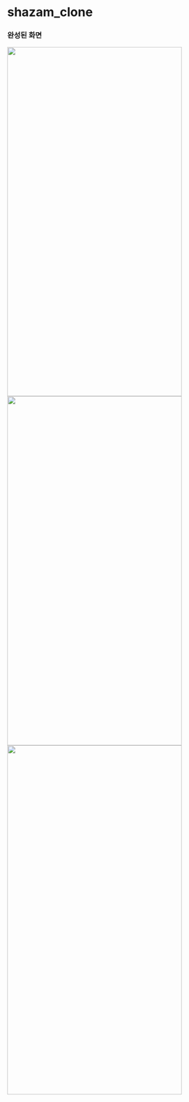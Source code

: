 # shazam_clone

### 완성된 화면
<img src="https://user-images.githubusercontent.com/62470991/230949220-28bc0420-de11-4958-a1d0-d62de9c8e24c.png" width="400" height="800" >
<img src="https://user-images.githubusercontent.com/62470991/230949224-c3ca8cf4-1c11-4f8c-8ddd-ca27f7559c0f.png" width="400" height="800" >
<img src="https://user-images.githubusercontent.com/62470991/230949234-daa72333-1a4d-4a2c-be40-b1e184a034f6.png" width="400" height="800" >
